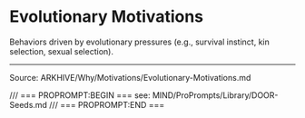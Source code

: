 # Evolutionary Motivations

Behaviors driven by evolutionary pressures (e.g., survival instinct, kin selection, sexual selection).

---
Source: ARKHIVE/Why/Motivations/Evolutionary-Motivations.md

/// === PROPROMPT:BEGIN ===
see: MIND/ProPrompts/Library/DOOR-Seeds.md
/// === PROPROMPT:END ===
